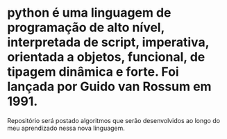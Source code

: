 # python é uma linguagem de programação de alto nível, interpretada de script, imperativa, orientada a objetos, funcional, de tipagem dinâmica e forte. Foi lançada por Guido van Rossum em 1991.

Repositório será postado algoritmos que serão desenvolvidos ao longo do meu aprendizado nessa nova linguagem. 
